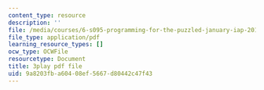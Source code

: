 ```yaml
---
content_type: resource
description: ''
file: /media/courses/6-s095-programming-for-the-puzzled-january-iap-2018/9a8203fba60408ef5667d80442c47f43_zgk93CwMVk8.pdf
file_type: application/pdf
learning_resource_types: []
ocw_type: OCWFile
resourcetype: Document
title: 3play pdf file
uid: 9a8203fb-a604-08ef-5667-d80442c47f43
---
```

